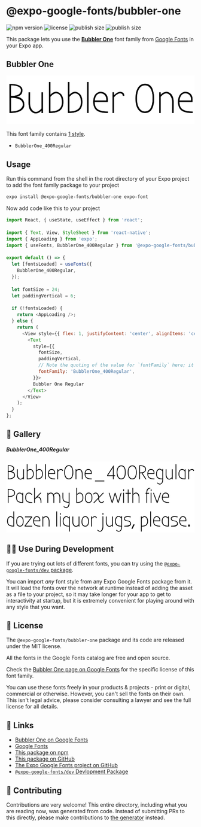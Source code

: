# @expo-google-fonts/bubbler-one

![npm version](https://flat.badgen.net/npm/v/@expo-google-fonts/bubbler-one)
![license](https://flat.badgen.net/github/license/expo/google-fonts)
![publish size](https://flat.badgen.net/packagephobia/install/@expo-google-fonts/bubbler-one)
![publish size](https://flat.badgen.net/packagephobia/publish/@expo-google-fonts/bubbler-one)

This package lets you use the [**Bubbler One**](https://fonts.google.com/specimen/Bubbler+One) font family from [Google Fonts](https://fonts.google.com/) in your Expo app.

## Bubbler One

![Bubbler One](./font-family.png)

This font family contains [1 style](#-gallery).

- `BubblerOne_400Regular`

## Usage

Run this command from the shell in the root directory of your Expo project to add the font family package to your project
```sh
expo install @expo-google-fonts/bubbler-one expo-font
```

Now add code like this to your project
```js
import React, { useState, useEffect } from 'react';

import { Text, View, StyleSheet } from 'react-native';
import { AppLoading } from 'expo';
import { useFonts, BubblerOne_400Regular } from '@expo-google-fonts/bubbler-one';

export default () => {
  let [fontsLoaded] = useFonts({
    BubblerOne_400Regular,
  });

  let fontSize = 24;
  let paddingVertical = 6;

  if (!fontsLoaded) {
    return <AppLoading />;
  } else {
    return (
      <View style={{ flex: 1, justifyContent: 'center', alignItems: 'center' }}>
        <Text
          style={{
            fontSize,
            paddingVertical,
            // Note the quoting of the value for `fontFamily` here; it expects a string!
            fontFamily: 'BubblerOne_400Regular',
          }}>
          Bubbler One Regular
        </Text>
      </View>
    );
  }
};

```

## 🔡 Gallery

##### BubblerOne_400Regular
![BubblerOne_400Regular](./BubblerOne_400Regular.ttf.png)


## 👩‍💻 Use During Development

If you are trying out lots of different fonts, you can try using the [`@expo-google-fonts/dev` package](https://github.com/expo/google-fonts/tree/master/font-packages/dev#readme).

You can import *any* font style from any Expo Google Fonts package from it. It will load the fonts
over the network at runtime instead of adding the asset as a file to your project, so it may take longer
for your app to get to interactivity at startup, but it is extremely convenient
for playing around with any style that you want.

## 📖 License

The `@expo-google-fonts/bubbler-one` package and its code are released under the MIT license.

All the fonts in the Google Fonts catalog are free and open source.

Check the [Bubbler One page on Google Fonts](https://fonts.google.com/specimen/Bubbler+One) for the specific license of this font family.

You can use these fonts freely in your products & projects - print or digital, commercial or otherwise. However, you can't sell the fonts on their own. This isn't legal advice, please consider consulting a lawyer and see the full license for all details.

## 🔗 Links

- [Bubbler One on Google Fonts](https://fonts.google.com/specimen/Bubbler+One)
- [Google Fonts](https://fonts.google.com/)
- [This package on npm](https://www.npmjs.com/package/@expo-google-fonts/bubbler-one)
- [This package on GitHub](https://github.com/expo/google-fonts/tree/master/font-packages/bubbler-one)
- [The Expo Google Fonts project on GitHub](https://github.com/expo/google-fonts)
- [`@expo-google-fonts/dev` Devlopment Package](https://github.com/expo/google-fonts/tree/master/font-packages/dev)

## 🤝 Contributing

Contributions are very welcome! This entire directory, including what you are reading now, was generated from code. Instead of submitting PRs to this directly, please make contributions to [the generator](https://github.com/expo/google-fonts/tree/master/packages/generator) instead.
